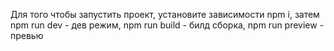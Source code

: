 Для того чтобы запустить проект, установите зависимости npm i, затем npm run dev - дев режим, npm run build - билд сборка, npm run preview - превью
